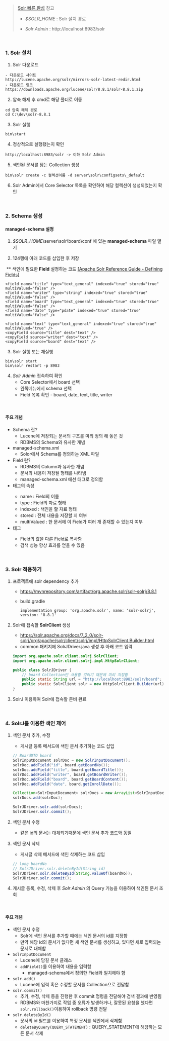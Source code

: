 > [Solr 빠른 완성](https://jetalog.net/51?category=650060) 참고
>
> - *$SOLR_HOME* : Solr 설치 경로
>
> - *Solr Admin* : http://localhost:8983/solr

</br>

### 1. Solr 설치

1. Solr 다운로드

```
- 다운로드 사이트
http://lucene.apache.org/solr/mirrors-solr-latest-redir.html
- 다운로드 링크
https://downloads.apache.org/lucene/solr/8.8.1/solr-8.8.1.zip
```

2. 압축 해제 후 cmd로 해당 폴더로 이동

```
cd 압축 해제 경로
cd C:\dev\solr-8.8.1
```

3. Solr 실행

```
bin\start
```

4. 정상적으로 실행됐는지 확인

``` 
http://localhost:8983/solr -> 이하 Solr Admin
```

5. 색인된 문서를 담는 Collection 생성 

``` 
bin\solr create -c 컬렉션이름 -d server\solr\configsets\_default
```

6. Solr Admin에서 Core Selector 목록을 확인하여 해당 컬렉션이 생성되었는지 확인

</br>

### 2. Schema 생성

#### managed-schema 설정

1. *$SOLR_HOME*\server\solr\board\conf 에 있는 **managed-schema** 파일 열기

2. 124행에 아래 코드를 삽입한 후 저장

​		** 색인에 필요한 **Field** 설정하는 코드 [[Apache Solr Reference Guide - Defining Fields]](https://solr.apache.org/guide/8_8/defining-fields.html)

```
<field name="title" type="text_general" indexed="true" stored="true" multiValued="false" />
<field name="writer" type="string" indexed="true" stored="true" multiValued="false" />
<field name="board" type="text_general" indexed="true" stored="true" multiValued="false" />
<field name="date" type="pdate" indexed="true" stored="true" multiValued="false" />

<field name="text" type="text_general" indexed="true" stored="true" multiValued="true" />
<copyField source="title" dest="text" />
<copyField source="writer" dest="text" />
<copyField source="board" dest="text" />
```

3. Solr 실행 또는 재실행

~~~ 
bin\solr start
bin\solr restart -p 8983
~~~

4. *Solr Admin* 접속하여 확인
   - Core Selector에서 board 선택
   - 왼쪽메뉴에서 schema 선택
   - Field 목록 확인 - board, date, text, title, writer

</br>

#### 주요 개념

- Schema 란?
  - Lucene에 저장되는 문서의 구조를 미리 정의 해 놓은 것
  - RDBMS의 Schema와 유사한 개념
- managed-schema.xml
  - Solor에서 Schema를 정의하는 XML 파일
- Field 란?
  - RDBMS의 Column과 유사한 개념
  - 문서의 내용이 저장될 형태를 나타냄
  - managed-schema.xml 에선 <field />태그로 정의함
- <field /> 태그의 속성
  - name : Field의 이름
  - type : Field의 자료 형태
  - indexed : 색인을 할 자료 형태
  - stored : 전체 내용을 저장할 지 여부
  - multiValued : 한 문서에 이 Field가 여러 개 존재할 수 있는지 여부
- <copyFiled /> 태그
  - Field의 값을 다른 Field로 복사함
  - 검색 성능 향상 효과를 얻을 수 있음

</br>

### 3. Solr 적용하기

1. 프로젝트에 solr dependency 추가

   - https://mvnrepository.com/artifact/org.apache.solr/solr-solrj/8.8.1

   - build.gradle

     `implementation group: 'org.apache.solr', name: 'solr-solrj', version: '8.8.1'`

2. Solr에 접속할 **SolrClient** 생성

   - https://solr.apache.org/docs/7_2_0/solr-solrj/org/apache/solr/client/solrj/impl/HttpSolrClient.Builder.html
   - common 패키지에 SolrJDriver.java 생성 후 아래 코드 입력

   ~~~java
   import org.apache.solr.client.solrj.SolrClient;
   import org.apache.solr.client.solrj.impl.HttpSolrClient;
   
   public class SolrJDriver {
       // board Collection만 사용할 것이기 때문에 미리 지정함
       public static String url = "http://localhost:8983/solr/board";
       public static SolrClient solr = new HttpSolrClient.Builder(url).build();
   }
   ~~~

3. SolrJ 이용하여 Solr에 접속할 준비 완료

</br>

### 4. SolrJ를 이용한 색인 제어

1. 색인 문서 추가, 수정

   - 게시글 등록 메서드에 색인 문서 추가하는 코드 삽입

   ```java
   // BoardDTO board
   SolrInputDocument solrDoc = new SolrInputDocument();
   solrDoc.addField("id", board.getBoardNo());
   solrDoc.addField("title", board.getBoardTitle());
   solrDoc.addField("writer", board.getBoardWriter());
   solrDoc.addField("board", board.getBoardContent());
   solrDoc.addField("date", board.getEnrollDate());
   
   Collection<SolrInputDocument> solrDocs = new ArrayList<SolrInputDocument>();
   solrDocs.add(solrDoc);
   
   SolrJDriver.solr.add(solrDocs);
   SolrJDriver.solr.commit();
   ```

2. 색인 문서 수정

   - 같은 id의 문서는 대체되기때문에 색인 문서 추가 코드와 동일

3. 색인 문서 삭제

   - 게시글 삭제 메서드에 색인 삭제하는 코드 삽입

   ```java
   // long boardNo
   // SolrJDriver.solr.deleteById(String id)
   SolrJDriver.solr.deleteById(String.valueOf(boardNo));
   SolrJDriver.solr.commit();
   ```

4. 게시글 등록, 수정, 삭제 후 *Solr Admin* 의 Query 기능을 이용하여 색인된 문서 조회

</br>

#### 주요 개념

- 색인 문서 수정
  - Solr에 색인 문서를 추가할 때에는 색인 문서의 id를 지정함
  - 만약 해당 id의 문서가 없다면 새 색인 문서를 생성하고, 있다면 새로 입력되는 문서로 대체함
- `SolrInputDocument`
  - Lucene에 담길 문서 클래스
  - `addField()`를 이용하여 내용을 입력함
    - managed-schema에서 정의한 Field와 일치해야 함
- `solr.add()`
  - Lucene에 입력 혹은 수정할 문서를 Collection으로 전달함
- `solr.commit()`
  - 추가, 수정, 삭제 등을 진행한 후 commit 명령을 전달해야 검색 결과에 반영됨
  - RDBMS와 마찬가지로 작업 중 오류가 발생하거나, 잘못된 요청을 했다면 `solr.rollback()`이용하여 rollback 명령 전달
- `solr.deleteById()`
  - 문서의 id 필드를 이용하여 특정 문서를 색인에서 삭제함
  - `deleteByQuery(QUERY_STATEMENT)` : QUERY_STATEMENT에 해당하는 모든 문서 삭제